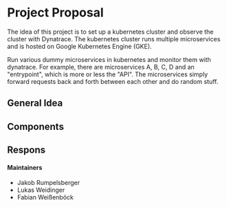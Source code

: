 # Project Proposal
The idea of this project is to set up a kubernetes cluster and observe the cluster with Dynatrace. The kubernetes cluster runs multiple microservices and is hosted on Google Kubernetes Engine (GKE).


Run various dummy microservices in kubernetes and monitor them with dynatrace.
For example, there are microservices A, B, C, D and an "entrypoint", which is more or less the "API".
The microservices simply forward requests back and forth between each other and do random stuff.

## General Idea

## Components

## Respons

#### Maintainers
- Jakob Rumpelsberger
- Lukas Weidinger
- Fabian Weißenböck
